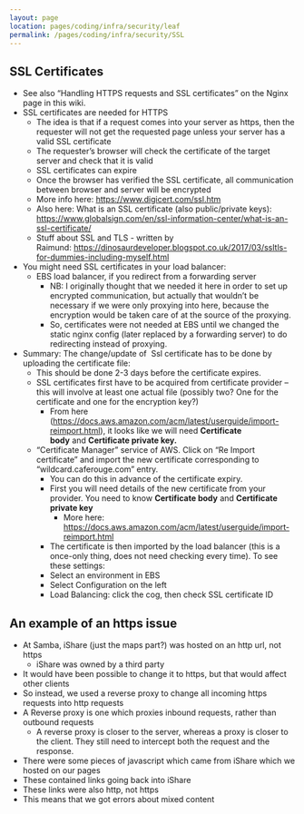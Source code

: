```yaml
---
layout: page
location: pages/coding/infra/security/leaf
permalink: /pages/coding/infra/security/SSL
---
```

## SSL Certificates

  - See also “Handling HTTPS requests and SSL certificates” on the Nginx
    page in this wiki.
  - SSL certificates are needed for HTTPS
      - The idea is that if a request comes into your server as https,
        then the requester will not get the requested page unless your
        server has a valid SSL certificate
      - The requester’s browser will check the certificate of the target
        server and check that it is valid
      - SSL certificates can expire
      - Once the browser has verified the SSL certificate, all
        communication between browser and server will be encrypted
      - More info here:
        [<span class="underline">https://www.digicert.com/ssl.htm</span>](https://www.digicert.com/ssl.htm)
      - Also here: What is an SSL certificate (also public/private
        keys):
        [<span class="underline">https://www.globalsign.com/en/ssl-information-center/what-is-an-ssl-certificate/</span>](https://www.globalsign.com/en/ssl-information-center/what-is-an-ssl-certificate/)
      - Stuff about SSL and TLS - written by
        Raimund: [<span class="underline">https://dinosaurdeveloper.blogspot.co.uk/2017/03/ssltls-for-dummies-including-myself.html</span>](https://dinosaurdeveloper.blogspot.co.uk/2017/03/ssltls-for-dummies-including-myself.html)
  - You might need SSL certificates in your load balancer:
      - EBS load balancer, if you redirect from a forwarding server
          - NB: I originally thought that we needed it here in order to
            set up encrypted communication, but actually that wouldn’t
            be necessary if we were only proxying into here, because the
            encryption would be taken care of at the source of the
            proxying.
          - So, certificates were not needed at EBS until we changed the
            static nginx config (later replaced by a forwarding server)
            to do redirecting instead of proxying.
  - Summary: The change/update of  Ssl certificate has to be done by
    uploading the certificate file:
      - This should be done 2-3 days before the certificate expires.
      - SSL certificates first have to be acquired from certificate
        provider – this will involve at least one actual file (possibly
        two? One for the certificate and one for the encryption key?)
          - From here
            ([<span class="underline">https://docs.aws.amazon.com/acm/latest/userguide/import-reimport.html</span>](https://docs.aws.amazon.com/acm/latest/userguide/import-reimport.html)),
            it looks like we will need **Certificate
            body** and **Certificate private key.** 
      - “Certificate Manager” service of AWS. Click on “Re Import
        certificate” and import the new certificate corresponding to
        “wildcard.caferouge.com” entry.
          - You can do this in advance of the certificate expiry.
          - First you will need details of the new certificate from your
            provider. You need to know **Certificate
            body** and **Certificate private key**
              - More here:
                [<span class="underline">https://docs.aws.amazon.com/acm/latest/userguide/import-reimport.html</span>](https://docs.aws.amazon.com/acm/latest/userguide/import-reimport.html)
          - The certificate is then imported by the load balancer (this
            is a once-only thing, does not need checking every time). To
            see these settings:
          - Select an environment in EBS
          - Select Configuration on the left
          - Load Balancing: click the cog, then check SSL certificate ID

## An example of an https issue

- At Samba,	iShare (just the maps part?) was hosted on an http url, not https
  -	iShare was owned by a third party
-	It would have been possible to change it to https, but that would affect other clients
-	So instead, we used a reverse proxy to change all incoming https requests into http requests
  -	A Reverse proxy is one which proxies inbound requests, rather than outbound requests
	- A reverse proxy is closer to the server, whereas a proxy is closer to the client. They still need to intercept both the request and the response.
-	There were some pieces of javascript which came from iShare which we hosted on our pages
  -	These contained links going back into iShare 
  -	These links were also http, not https
  -	This means that we got errors about mixed content
